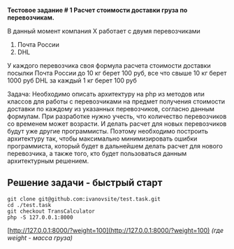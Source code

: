 
**Тестовое задание # 1 Расчет стоимости доставки груза по перевозчикам.**

В данный момент компания X работает с двумя перевозчиками
1. Почта России
2. DHL

У каждого перевозчика своя формула расчета стоимости доставки посылки
Почта России до 10 кг берет 100 руб, все что cвыше 10 кг берет 1000 руб
DHL за каждый 1 кг берет 100 руб

Задача: 
Необходимо описать архитектуру на php из методов или классов для работы с перевозчиками на предмет получения стоимости доставки по каждому из указанных перевозчиков, согласно данным формулам. При разработке нужно учесть, что количество перевозчиков со временем может возрасти. И делать расчет для новых перевозчиков будут уже другие программисты.
Поэтому необходимо построить архитектуру так, чтобы максимально минимизировать ошибки программиста, который будет в дальнейшем делать расчет для нового перевозчика, а также того, кто будет пользоваться данным архитектурным решением.

## Решение задачи - быстрый старт

```
git clone git@github.com:ivanovsite/test.task.git
cd ./test.task
git checkout TransCalculator
php -S 127.0.0.1:8000
```
[http://127.0.0.1:8000/?weight=100](http://127.0.0.1:8000/?weight=100)
_(где weight - масса груза)_